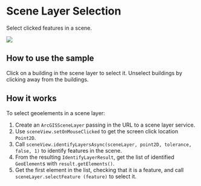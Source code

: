 # Scene Layer Selection

Select clicked features in a scene.

![](SceneLayerSelection.png)

## How to use the sample

Click on a building in the scene layer to select it. Unselect buildings
by clicking away from the buildings.

## How it works

To select geoelements in a scene layer:

1.  Create an `ArcGISSceneLayer` passing in the URL to a scene layer
    service.
2.  Use `sceneView.setOnMouseClicked` to get the screen click location
    `Point2D`.
3.  Call `sceneView.identifyLayersAsync(sceneLayer, point2D, tolerance,
    false, 1)` to identify features in the scene.
4.  From the resulting `IdentifyLayerResult`, get the list of identified
    `GeoElement`s with `result.getElements()`.
5.  Get the first element in the list, checking that it is a feature,
    and call `sceneLayer.selectFeature (feature)` to select it.
